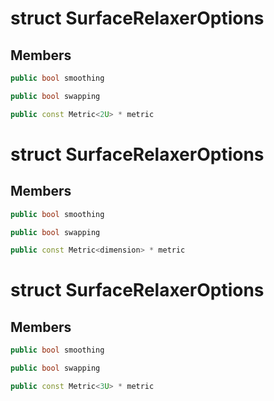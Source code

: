 # struct SurfaceRelaxerOptions


## Members

```cpp
public bool smoothing

```

```cpp
public bool swapping

```

```cpp
public const Metric<2U> * metric

```



# struct SurfaceRelaxerOptions


## Members

```cpp
public bool smoothing

```

```cpp
public bool swapping

```

```cpp
public const Metric<dimension> * metric

```



# struct SurfaceRelaxerOptions


## Members

```cpp
public bool smoothing

```

```cpp
public bool swapping

```

```cpp
public const Metric<3U> * metric

```



